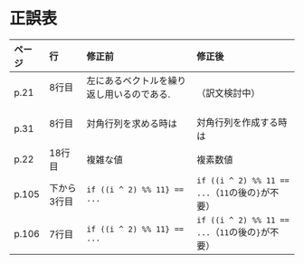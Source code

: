 # 正誤表

| ページ  | 行          | 修正前                   | 修正後              |
|:--------|:------------|:-------------------------|:--------------------|
| p.21    | 8行目      | 左にあるベクトルを繰り返し用いるのである.                 |（訳文検討中）             |
| p.31    | 8行目      | 対角行列を求める時は                | 対角行列を作成する時は  |
| p.22    | 18行目      | 複雑な値                 | 複素数値            |
| p.105   | 下から3行目 | `if ((i ^ 2) %% 11} == ...` | `if ((i ^ 2) %% 11 == ...`（`11`の後の`}`が不要） |
| p.106   | 7行目       | `if ((i ^ 2) %% 11} == ...` | `if ((i ^ 2) %% 11 == ...`（`11`の後の`}`が不要） |
